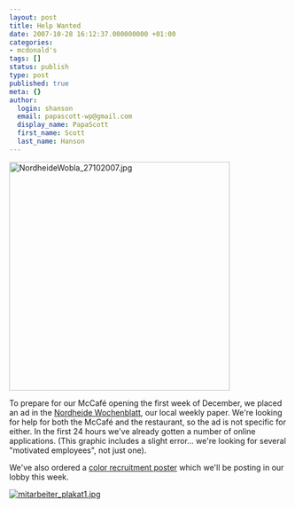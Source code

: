 ```yaml
---
layout: post
title: Help Wanted
date: 2007-10-28 16:12:37.000000000 +01:00
categories:
- mcdonald's
tags: []
status: publish
type: post
published: true
meta: {}
author:
  login: shanson
  email: papascott-wp@gmail.com
  display_name: PapaScott
  first_name: Scott
  last_name: Hanson
---
```

<p><a href="http://www.mcdonalds-nordheide.de/jobs"><img src="http://www.papascott.de/wordpress/wp-content/uploads/2007/10/nordheidewobla-271020071.jpg" alt="NordheideWobla_27102007.jpg" border="0" width="398" height="412" /></a></p>
<p>To prepare for our McCaf&eacute; opening the first week of December, we placed an ad in the <a href="http://www.kreiszeitung-wochenblatt.de/">Nordheide Wochenblatt</a>, our local weekly paper. We're looking for help for both the McCaf&eacute; and the restaurant, so the ad is not specific for either. In the first 24 hours we've already gotten a number of online applications. (This graphic includes a slight error... we're looking for several "motivated employees", not just one).</p>
<p>We've also ordered a <a href="http://www.mcdonalds-nordheide.de/2007/10/25/unser-team-sucht-motivierte-mitarbeiter">color recruitment poster</a> which we'll be posting in our lobby this week.</p>
<p><a href="http://www.mcdonalds-nordheide.de/2007/10/25/unser-team-sucht-motivierte-mitarbeiter"><img src="http://www.mcdonalds-nordheide.de/wordpress/wp-content/uploads/2007/10/mitarbeiter_plakat1.thumbnail.jpg" title="mitarbeiter_plakat1.jpg" alt="mitarbeiter_plakat1.jpg" /></a></p>
